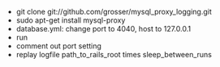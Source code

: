  - git clone git://github.com/grosser/mysql_proxy_logging.git
 - sudo apt-get install mysql-proxy
 - database.yml: change port to 4040, host to 127.0.0.1
 - run 
 - comment out port setting
 - replay logfile path_to_rails_root times sleep_between_runs

